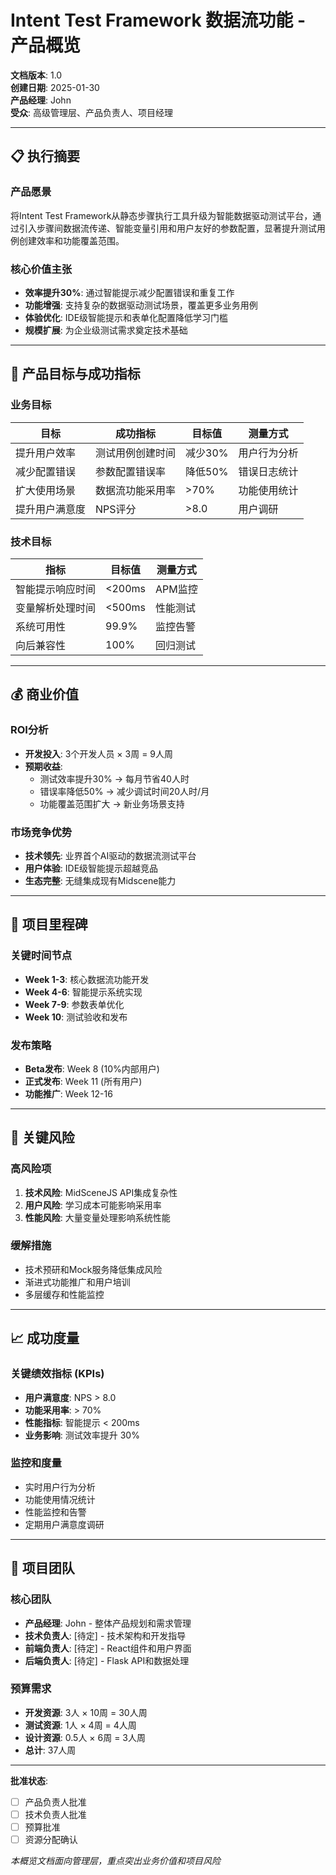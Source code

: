 # Intent Test Framework 数据流功能 - 产品概览

**文档版本**: 1.0  
**创建日期**: 2025-01-30  
**产品经理**: John  
**受众**: 高级管理层、产品负责人、项目经理  

---

## 📋 执行摘要

### 产品愿景
将Intent Test Framework从静态步骤执行工具升级为智能数据驱动测试平台，通过引入步骤间数据流传递、智能变量引用和用户友好的参数配置，显著提升测试用例创建效率和功能覆盖范围。

### 核心价值主张
- **效率提升30%**: 通过智能提示减少配置错误和重复工作
- **功能增强**: 支持复杂的数据驱动测试场景，覆盖更多业务用例
- **体验优化**: IDE级智能提示和表单化配置降低学习门槛
- **规模扩展**: 为企业级测试需求奠定技术基础

---

## 🎯 产品目标与成功指标

### 业务目标
| 目标 | 成功指标 | 目标值 | 测量方式 |
|------|----------|--------|----------|
| 提升用户效率 | 测试用例创建时间 | 减少30% | 用户行为分析 |
| 减少配置错误 | 参数配置错误率 | 降低50% | 错误日志统计 |
| 扩大使用场景 | 数据流功能采用率 | >70% | 功能使用统计 |
| 提升用户满意度 | NPS评分 | >8.0 | 用户调研 |

### 技术目标
| 指标 | 目标值 | 测量方式 |
|------|--------|----------|
| 智能提示响应时间 | <200ms | APM监控 |
| 变量解析处理时间 | <500ms | 性能测试 |
| 系统可用性 | 99.9% | 监控告警 |
| 向后兼容性 | 100% | 回归测试 |

---

## 💰 商业价值

### ROI分析
- **开发投入**: 3个开发人员 × 3周 = 9人周
- **预期收益**: 
  - 测试效率提升30% → 每月节省40人时
  - 错误率降低50% → 减少调试时间20人时/月
  - 功能覆盖范围扩大 → 新业务场景支持

### 市场竞争优势
- **技术领先**: 业界首个AI驱动的数据流测试平台
- **用户体验**: IDE级智能提示超越竞品
- **生态完整**: 无缝集成现有Midscene能力

---

## 📅 项目里程碑

### 关键时间节点
- **Week 1-3**: 核心数据流功能开发
- **Week 4-6**: 智能提示系统实现
- **Week 7-9**: 参数表单优化
- **Week 10**: 测试验收和发布

### 发布策略
- **Beta发布**: Week 8 (10%内部用户)
- **正式发布**: Week 11 (所有用户)
- **功能推广**: Week 12-16

---

## 🚨 关键风险

### 高风险项
1. **技术风险**: MidSceneJS API集成复杂性
2. **用户风险**: 学习成本可能影响采用率
3. **性能风险**: 大量变量处理影响系统性能

### 缓解措施
- 技术预研和Mock服务降低集成风险
- 渐进式功能推广和用户培训
- 多层缓存和性能监控

---

## 📈 成功度量

### 关键绩效指标 (KPIs)
- **用户满意度**: NPS > 8.0
- **功能采用率**: > 70%
- **性能指标**: 智能提示 < 200ms
- **业务影响**: 测试效率提升 30%

### 监控和度量
- 实时用户行为分析
- 功能使用情况统计
- 性能监控和告警
- 定期用户满意度调研

---

## 👥 项目团队

### 核心团队
- **产品经理**: John - 整体产品规划和需求管理
- **技术负责人**: [待定] - 技术架构和开发指导
- **前端负责人**: [待定] - React组件和用户界面
- **后端负责人**: [待定] - Flask API和数据处理

### 预算需求
- **开发资源**: 3人 × 10周 = 30人周
- **测试资源**: 1人 × 4周 = 4人周
- **设计资源**: 0.5人 × 6周 = 3人周
- **总计**: 37人周

---

**批准状态**:
- [ ] 产品负责人批准
- [ ] 技术负责人批准
- [ ] 预算批准
- [ ] 资源分配确认

*本概览文档面向管理层，重点突出业务价值和项目风险*